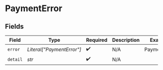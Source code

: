 # PaymentError


## Fields

| Field                     | Type                      | Required                  | Description               | Example                   |
| ------------------------- | ------------------------- | ------------------------- | ------------------------- | ------------------------- |
| `error`                   | *Literal["PaymentError"]* | :heavy_check_mark:        | N/A                       | PaymentError              |
| `detail`                  | *str*                     | :heavy_check_mark:        | N/A                       |                           |